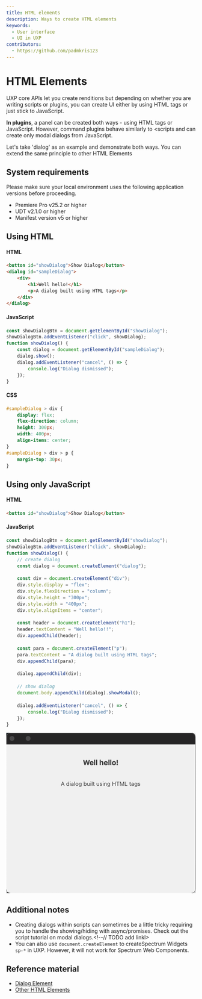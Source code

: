```yaml
---
title: HTML elements
description: Ways to create HTML elements
keywords:
  - User interface
  - UI in UXP
contributors:
  - https://github.com/padmkris123
---
```


# HTML Elements

UXP core APIs let you create renditions but depending on whether you are writing scripts or plugins, you can create UI either by using HTML tags or just stick to JavaScript.

<!--InlineAlert variant="info" slots="header, text1, text2"/-->

<!--Scripts and plugins-->

<!--**In scripts**, you only have the option to create UI from the `.idjs` script (JavaScript) file. Moreover, remember that scripts only allow you to create UI within a modal dialog.-->

**In plugins**, a panel can be created both ways - using HTML tags or JavaScript. However, command plugins behave similarly to <scripts and can create only modal dialogs from JavaScript.

Let's take 'dialog' as an example and demonstrate both ways. You can extend the same principle to other HTML Elements

## System requirements

Please make sure your local environment uses the following application versions before proceeding.

- Premiere Pro v25.2 or higher
- UDT v2.1.0 or higher
- Manifest version v5 or higher

## Using HTML

<!-- Provide a simple example using code snippets -->

<CodeBlock slots="heading, code" repeat="3" languages="HTML, JavaScript, CSS" />

#### HTML

```html
<button id="showDialog">Show Dialog</button>
<dialog id="sampleDialog">
    <div>
        <h1>Well hello!</h1>
        <p>A dialog built using HTML tags</p>
    </div>
</dialog>
```

#### JavaScript

```js
const showDialogBtn = document.getElementById("showDialog");
showDialogBtn.addEventListener("click", showDialog);
function showDialog() {
    const dialog = document.getElementById("sampleDialog");
    dialog.show();
    dialog.addEventListener("cancel", () => {
        console.log("Dialog dismissed");
    });
}
```

#### CSS

```css
#sampleDialog > div {
    display: flex;
    flex-direction: column;
    height: 300px;
    width: 400px;
    align-items: center;
}
#sampleDialog > div > p {
    margin-top: 30px;
}
```

## Using only JavaScript

<CodeBlock slots="heading, code" repeat="2" languages="HTML, JavaScript" />

#### HTML

```html
<button id="showDialog">Show Dialog</button>
```

#### JavaScript

```js
const showDialogBtn = document.getElementById("showDialog");
showDialogBtn.addEventListener("click", showDialog);
function showDialog() {
    // create dialog 
    const dialog = document.createElement("dialog");  
  
    const div = document.createElement("div");
    div.style.display = "flex";
    div.style.flexDirection = "column";
    div.style.height = "300px";
    div.style.width = "400px";
    div.style.alignItems = "center";
  
    const header = document.createElement("h1");
    header.textContent = "Well hello!!";
    div.appendChild(header);

    const para = document.createElement("p");
    para.textContent = "A dialog built using HTML tags";
    div.appendChild(para);
  
    dialog.appendChild(div);

    // show dialog
    document.body.appendChild(dialog).showModal();

    dialog.addEventListener("cancel", () => {
        console.log("Dialog dismissed");
    });
}
```

![Sample dialog](sample-dialog.png)

## Additional notes

- Creating dialogs within scripts can sometimes be a little tricky requiring you to handle the showing/hiding with async/promises. Check out the script tutorial on modal dialogs.<!--// TODO add linkI>
- You can also use `document.createElement` to createSpectrum Widgets `sp-*` in UXP. However, it will not work for Spectrum Web Components.

## Reference material

- [Dialog Element](../../../uxp-api/reference-js/Global%20Members/HTML%20Elements/HTMLDialogElement/)
- [Other HTML Elements](../../../uxp-api/reference-js/Global%20Members/HTML%20Elements/)
